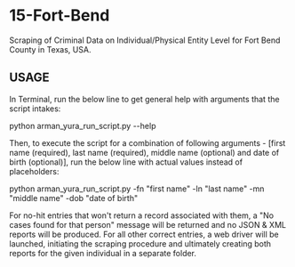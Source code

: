 # 15-Fort-Bend

Scraping of Criminal Data on Individual/Physical Entity Level for Fort Bend County in Texas, USA.


USAGE 
-----
In Terminal, run the below line to get general help with arguments that the script intakes:

python arman_yura_run_script.py --help


Then, to execute the script for a combination of following arguments - [first name (required), last name (required), middle name (optional) and date of birth (optional)], run the below line with actual values instead of placeholders:

python arman_yura_run_script.py -fn "first name" -ln "last name" -mn "middle name" -dob "date of birth"


For no-hit entries that won't return a record associated with them, a "No cases found for that person" message will be returned and no JSON & XML reports will be produced.
For all other correct entries, a web driver will be launched, initiating the scraping procedure and ultimately creating both reports for the given individual in a separate folder.
